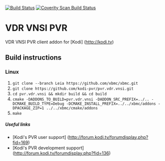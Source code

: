 [![Build Status](https://travis-ci.org/kodi-pvr/pvr.vdr.vnsi.svg?branch=master)](https://travis-ci.org/kodi-pvr/pvr.vdr.vnsi)
[![Coverity Scan Build Status](https://scan.coverity.com/projects/5120/badge.svg)](https://scan.coverity.com/projects/5120)

# VDR VNSI PVR
VDR VNSI PVR client addon for [Kodi] (http://kodi.tv)

## Build instructions

### Linux

1. `git clone --branch Leia https://github.com/xbmc/xbmc.git`
2. `git clone https://github.com/kodi-pvr/pvr.vdr.vnsi.git`
3. `cd pvr.vdr.vnsi && mkdir build && cd build`
4. `cmake -DADDONS_TO_BUILD=pvr.vdr.vnsi -DADDON_SRC_PREFIX=../.. -DCMAKE_BUILD_TYPE=Debug -DCMAKE_INSTALL_PREFIX=../../xbmc/addons -DPACKAGE_ZIP=1 ../../xbmc/cmake/addons`
5. `make`

##### Useful links

* [Kodi's PVR user support] (http://forum.kodi.tv/forumdisplay.php?fid=169)
* [Kodi's PVR development support] (http://forum.kodi.tv/forumdisplay.php?fid=136)
